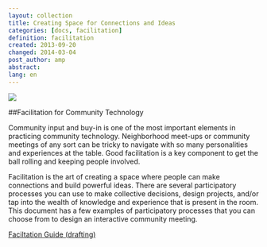 ```yaml
---
layout: collection
title: Creating Space for Connections and Ideas
categories: [docs, facilitation]
definition: facilitation
created: 2013-09-20
changed: 2014-03-04
post_author: amp
abstract: 
lang: en
---
```


<img src="{{site.baseurl}}/files/ct-intro-photo.jpg">

##Facilitation for Community Technology

Community input and buy-in is one of the most important elements in practicing community technology. Neighborhood meet-ups or community meetings of any sort can be tricky to navigate with so many personalities and experiences at the table. Good facilitation is a key component to get the ball rolling and keeping people involved.

Facilitation is the art of creating a space where people can make connections and build powerful ideas. There are several participatory processes you can use to make collective decisions, design projects, and/or tap into the wealth of knowledge and experience that is present in the room. This document has a few examples of participatory processes that you can choose from to design an interactive community meeting. 

<a href="https://docs.google.com/document/d/1FB31l1vAN8HGEP-j8dLKIs7jbj-P68cum-t3Z8fxy5M/edit?usp=sharing">Faciltation Guide (drafting)</a>
